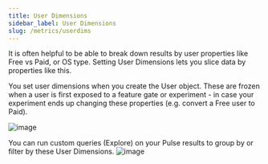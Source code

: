 ```yaml
---
title: User Dimensions
sidebar_label: User Dimensions
slug: /metrics/userdims
---
```


It is often helpful to be able to break down results by user properties like Free vs Paid, or OS type. Setting User Dimensions lets you slice data by properties like this. 

You set user dimensions when you create the User object. These are frozen when a user is first exposed to a feature gate or experiment - in case your experiment ends up changing these properties (e.g. convert a Free user to Paid). 

![image](https://user-images.githubusercontent.com/31516123/226679274-01705500-48ee-44d4-8a5c-cbc49d97d0b2.png)

You can run custom queries (Explore) on your Pulse results to group by or filter by these User Dimensions.
![image](https://user-images.githubusercontent.com/31516123/226679816-5c7d393f-80e2-4670-8978-fc607b5fbe1a.png)
